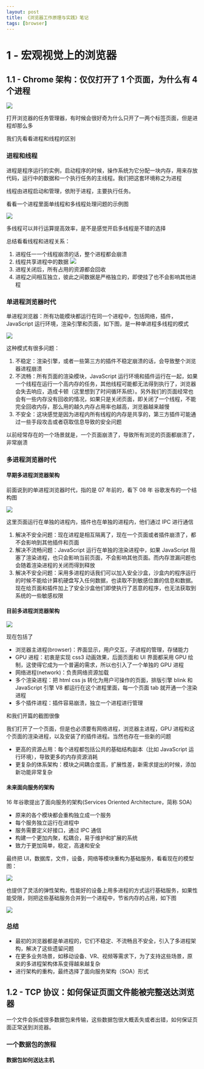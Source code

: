 ```yaml
---
layout: post
title: 《浏览器工作原理与实践》笔记
tags: [browser]
---
```


# 1 - 宏观视觉上的浏览器

## 1.1 - Chrome 架构：仅仅打开了 1 个页面，为什么有 4 个进程

![](/img/posts/browser/1.png)

打开浏览器的任务管理器，有时候会很好奇为什么只开了一两个标签页面，但是进程却那么多

我们先看看进程和线程的区别

### 进程和线程

进程是程序运行的实例，启动程序的时候，操作系统为它分配一块内存，用来存放代码，运行中的数据和一个执行任务的主线程。我们把这套环境称之为进程

线程由进程启动和管理，依附于进程，主要执行任务。

看看一个进程里面单线程和多线程处理问题的示例图

![](/img/posts/browser/2.png)

多线程可以并行运算提高效率，是不是感觉开启多线程是不错的选择

总结看看线程和进程关系：

1. 进程任一一个线程崩溃的话，整个进程都会崩溃
2. 线程共享进程中的数据
   ![](/img/posts/browser/3.png)
3. 进程关闭后，所有占用的资源都会回收
4. 进程之间相互独立，彼此之间数据是严格独立的，即使挂了也不会影响其他进程

### 单进程浏览器时代

单进程浏览器：所有功能模块都运行在同一个进程中，包括网络，插件，JavaScript 运行环境，渲染引擎和页面，如下图，是一种单进程多线程的模式

![](/img/posts/browser/4.png)

这种模式有很多问题：

1. 不稳定：渲染引擎，或者一些第三方的插件不稳定崩溃的话，会导致整个浏览器进程崩溃
2. 不流畅：所有页面的渲染模块，JavaScript 运行环境和插件运行在一起，如果一个线程在运行一个高内存的任务，其他线程可能都无法得到执行了，浏览器会失去响应，造成卡顿（这里想到了时间循环系统）。另外我们的页面经常也会有一些内存没有回收的情况，如果只是关闭页面，即关闭了一个线程，不能完全回收内存，那么用的越久内存占用率也越高，浏览器越来越慢
3. 不安全：这块感觉是因为进程内所有线程的内存是共享的，第三方插件可能通过一些手段攻击或者窃取信息导致的安全问题

以前经常存在的一个场景就是，一个页面崩溃了，导致所有浏览的页面都崩溃了，非常崩溃

### 多进程浏览器时代

#### 早期多进程浏览器架构

前面说到的单进程浏览器时代，指的是 07 年前的，看下 08 年 谷歌发布的一个结构图

![](/img/posts/browser/5.png)

这里页面运行在单独的进程内，插件也在单独的进程内，他们通过 IPC 进行通信

1. 解决不安全问题：现在进程是相互隔离了，现在一个页面或者插件崩溃了，都不会影响到其他插件和页面
2. 解决不流畅问题：JavaScript 运行在单独的渲染进程中，如果 JavaScript 阻塞了渲染进程，也只会影响当前页面，不会影响其他页面。而内存泄漏问题也会随着渲染进程的关闭而得到释放
3. 解决不安全问题：采用多进程的话我们可以加入安全沙盒，沙盒内的程序运行的时候不能给计算机硬盘写入任何数据，也读取不到敏感位置的信息和数据。现在给页面和插件加上了安全沙盒他们即使执行了恶意的程序，也无法获取到系统的一些敏感权限

#### 目前多进程浏览器架构

![](/img/posts/browser/6.png)

现在包括了

- 浏览器主进程(browser)：界面显示，用户交互，子进程的管理，存储能力
- GPU 进程：初衷是实现 css3 动画效果，后面页面和 UI 界面都采用 GPU 绘制，这使得它成为一个普遍的需求，所以也引入了一个单独的 GPU 进程
- 网络进程(network)：负责网络资源加载
- 多个渲染进程：把 html css js 转化为用户可操作的页面，排版引擎 blink 和 JavaScript 引擎 V8 都运行在这个进程里面，每一个页面 tab 就开通一个渲染进程
- 多个插件进程：插件容易崩溃，独立一个进程进行管理

和我们开篇的截图很像

我们打开了一个页面，但是也必须要有网络进程，浏览器主进程，GPU 进程和这个页面的渲染进程，以及安装了的插件进程。当然也存在一些新的问题

- 更高的资源占用：每个进程都包括公共的基础结构副本（比如 JavaScript 运行环境），导致更多的内存资源消耗
- 更复杂的体系架构：模块之间耦合度高，扩展性差，新需求提出的时候，添加新功能非常复杂

#### 未来面向服务的架构

16 年谷歌提出了面向服务的架构(Services Oriented Architecture，简称 SOA)

- 原来的各个模块都会重构独立成一个服务
- 每个服务独立运行在进程中
- 服务需要定义好接口，通过 IPC 通信
- 构建一个更加内聚，松耦合，易于维护和扩展的系统
- 致力于更加简单，稳定，高速和安全

最终把 UI，数据库，文件，设备，网络等模块重构为基础服务，看看现在的模型图：

![](/img/posts/browser/7.png)

也提供了灵活的弹性架构，性能好的设备上用多进程的方式运行基础服务，如果性能受限，则把这些基础服务合并到一个进程中，节省内存的占用，如下图

![](/img/posts/browser/8.png)

### 总结

- 最初的浏览器都是单进程的，它们不稳定、不流畅且不安全，引入了多进程架构，解决了这些遗留问题
- 在更多业务场景，如移动设备、VR、视频等需求下，为了支持这些场景，原来的多进程架构体系变得越来越复杂
- 进行架构的重构，最终选择了面向服务架构（SOA）形式

## 1.2 - TCP 协议：如何保证页面文件能被完整送达浏览器

一个文件会拆成很多数据包来传输，这些数据包很大概丢失或者出错，如何保证页面正常送到浏览器。

### 一个数据包的旅程

#### 数据包如何送达主机
